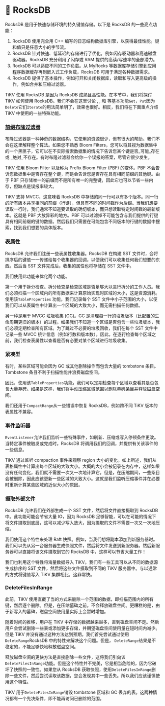 # 🤩 RocksDB

RocksDB 是用于快速存储环境的持久键值存储。以下是 RocksDB 的一些亮点功能：

1. RocksDB 使用完全用 C++ 编写的日志结构数据库引擎，以获得最佳性能。键和值只是任意大小的字节流。
2. RocksDB 针对快速、低延迟的存储进行了优化，例如闪存驱动器和高速磁盘驱动器。RocksDB 充分利用了闪存或 RAM 提供的高读/写速率的全部潜力。
3. RocksDB 可以适应不同的工作负载。从 MyRocks 等数据库存储引擎到应用程序数据缓存再到嵌入式工作负载，RocksDB 可用于满足各种数据需求。
4. RocksDB 提供了基本操作，例如打开和关闭数据库，读取和写入更高级的操作，例如合并和压缩过滤器。

TiKV 使用 RocksDB 是因为 RocksDB 成熟且高性能。在本节中，我们将探讨 TiKV 如何使用 RocksDB。我们不会在这里讨论 , , 和 等基本功能`Get`，`Put`因为`Delete`它们`Iterate`的用法简单明了，效果也很好。相反，我们将在下面重点介绍 TiKV 中使用的一些特殊功能。

### [前缀布隆过滤器](https://github.com/facebook/rocksdb/wiki/RocksDB-Bloom-Filter)

布隆过滤器是一种神奇的数据结构，它使用的资源很少，但有很大的帮助。我们不会在这里解释整个算法。如果您不熟悉 Bloom Filters，您可以将其视为数据集中的一个黑匣子，它可以在不实际搜索数据集的情况下告诉您某个键是否_可能_存在或 _绝对_不存在。有时布隆过滤器会给你一个误报的答案，尽管它很少发生。

TiKV 使用 Bloom Filter 以及称为 Prefix Bloom Filter (PBF) 的变体。PBF 不会告诉您数据集中是否存在整个键，而是会告诉您是否存在具有相同前缀的其他键。由于 PBF 只存储唯一的前缀而不是所有唯一的完整键，因此它也可以节省一些内存，但缺点是误报率较大。

TiKV 支持 MVCC，这意味着 RocksDB 中存储的同一行可以有多个版本。同一行的所有版本共享相同的前缀（行键），但具有不同的时间戳作为后缀。当我们想要读取一行时，我们通常不知道要读取的确切版本，而只想读取特定时间戳的最新版本。这就是 PBF 大放异彩的地方。PBF 可以过滤掉不可能包含与我们提供的行键具有相同前缀的键的数据。然后我们只需要在可能包含不同版本的行键的数据中搜索，找到我们想要的具体版本。

### 表属性

RocksDB 允许我们注册一些表属性收集器。RocksDB 在构建 SST 文件时，会将排序后的键值一一传递给每个收集器的回调，以便我们可以收集任何我们想要的东西。然后当 SST 文件完成后，收集的属性也将存储在 SST 文件中。

我们使用此功能来优化两个功能。

第一个用于拆分检查。拆分检查是检查区域是否足够大以进行拆分的工作人员。我们必须扫描一个区域内的所有数据来计算原始实现时区域的大小，这是资源消耗。使用该`TableProperties` 功能，我们记录每个 SST 文件中小子范围的大小，以便我们可以从表属性中计算出一个区域的大致大小，而无需扫描任何数据。

另一种是用于 MVCC 垃圾收集 (GC)。GC 是清理每一行的垃圾版本（比配置的生命周期更旧的版本）的过程。如果我们不知道一个区域是否包含一些垃圾版本，我们必须定期检查所有区域。为了跳过不必要的垃圾回收，我们在每个 SST 文件中记录一些 MVCC 统计信息（例如行数和版本数）。因此，在逐行检查每个区域之前，我们检查表属性以查看是否有必要对某个区域进行垃圾收集。

### 紧凑型

有时，某些区域可能会因为 GC 或其他删除操作而包含大量的 tombstone 条目。Tombstone 条目不利于扫描性能并浪费磁盘空间。

因此，使用该`TableProperties`功能，我们可以定期检查每个区域以查看其是否包含大量墓碑。如果是这样，我们将手动压缩区域范围以删除墓碑条目并释放磁盘空间。

我们还用于`CompactRange`从一些错误中恢复 RocksDB，例如跨不同 TiKV 版本的表属性不兼容。

### [事件监听器](https://github.com/facebook/rocksdb/wiki/EventListener)

`EventListener`允许我们监听一些特殊事件，如刷新、压缩或写入停顿条件更改。当特定事件被触发或完成时，RocksDB 将调用我们的回调，并提供有关该事件的一些信息。

TiKV 通过监听 compaction 事件来观察 region 大小的变化。如上所述，我们从表格属性中计算出每个区域的大致大小。大概的大小会被记录在内存中，这样如果没有任何变化，我们就不需要一次又一次地计算它。但是，在压缩期间，一些条目会被删除，因此应该更新一些区域的大致大小。这就是我们监听压缩事件并在必要时重新计算某些区域的近似大小的原因。

### [摄取外部文件](https://github.com/facebook/rocksdb/wiki/Creating-and-Ingesting-SST-files)

RocksDB 允许我们在外部生成一个 SST 文件，然后将文件直接摄取到 RocksDB 中。此功能可能会节省大量 IO，因为 RocksDB 足够智能，可以在可能的情况下将文件摄取到底层，这可以减少写入放大，因为摄取的文件不需要一次又一次地压缩。

我们使用这个特性来处理 Raft 快照。例如，当我们想将副本添加到新服务器时。我们可以先从另一台服务器生成快照文件，然后将文件发送到新服务器。然后新服务器可以直接将该文件摄取到它的 RocksDB 中，这样可以节省大量工作！

我们也利用这个特性将海量数据导入 TiKV。我们有一些工具可以从不同的数据源生成排序的 SST 文件，然后将这些文件摄取到不同的 TiKV 服务器中。与以通常的方式将键值写入 TiKV 集群相比，这非常快。

### DeleteFilesInRange

此前，TiKV 使用直截了当的方式来删除一个范围的数据，即扫描范围内的所有键，然后逐个删除。但是，在压缩墓碑之前，不会释放磁盘空间。更糟糕的是，由于新写入的墓碑，磁盘空间使用量实际上会暂时增加。

随着时间的推移，用户在 TiKV 中存储的数据越来越多，直到磁盘空间不足。然后用户会尝试删除一些表或添加更多存储，并期望磁盘空间使用量在短时间内减少。但是 TiKV 并没有通过这种方法达到预期。我们首先尝试通过使用`DeleteRange`RocksDB 中的特性来解决这个问题。但是， `DeleteRange`结果是不稳定的，不能足够快地释放磁盘空间。

释放磁盘空间的更快方法是直接删除一些文件，这将我们引向该`DeleteFilesInRange`功能。但是这个特性并不完美，它是相当危险的，因为它破坏了快照的一致性。如果您从 RocksDB 获取快照，使用`DeleteFilesInRange`删除一些文件，然后尝试读取该数据，您会发现其中一些丢失。所以我们应该谨慎使用这个特性。

TiKV 用于`DeleteFilesInRange`销毁 tombstone 区域和 GC 丢弃的表。这两种情况都有一个先决条件，即不能再访问已删除的范围。
